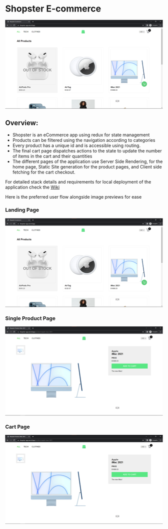 # Shopster E-commerce

![Shopster App](/public/readme-img/shopster1.png)

## Overview: 

- Shopster is an eCommerce app using redux for state management
- Products can be filtered using the navigation according to categories
- Every product has a unique id and is accessible using routing.
- The final cart page dispatches actions to the state to update the number of items in the cart and their quantities
- The different pages of the application use Server Side Rendering, for the home page, Static Site generation for the product pages, and Client side fetching for the cart checkout.

For detailed stack details and requirements for local deployment of the application check the [Wiki](https://github.com/GabrielAbubakar/shopster-app/wiki)

Here is the preferred user flow alongside image previews for ease

### Landing Page
![home image](/public/readme-img/shopster1.png)

### Single Product Page
![home image](/public/readme-img/shopster2.png)

### Cart Page
![home image](/public/readme-img/shopster2.png)

